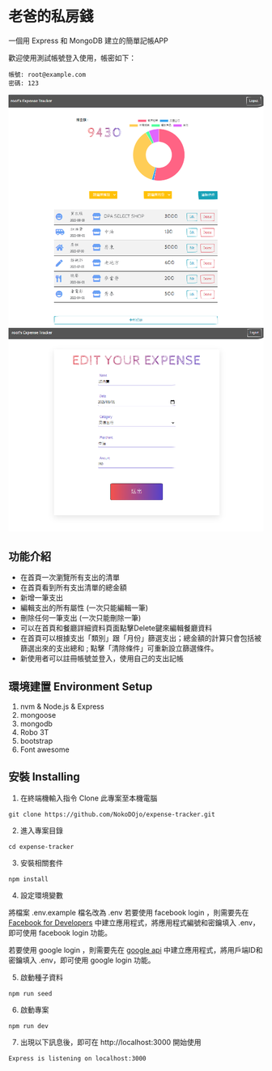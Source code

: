 # 老爸的私房錢
一個用 Express 和 MongoDB 建立的簡單記帳APP

歡迎使用測試帳號登入使用，帳密如下：
```
帳號: root@example.com
密碼: 123
```

![image](https://github.com/NokoDOjo/expense-tracker/blob/master/%E6%93%B7%E5%8F%961.PNG)
![image](https://github.com/NokoDOjo/expense-tracker/blob/master/%E6%93%B7%E5%8F%96.PNG)

## 功能介紹
- 在首頁一次瀏覽所有支出的清單
- 在首頁看到所有支出清單的總金額
- 新增一筆支出
- 編輯支出的所有屬性 (一次只能編輯一筆)
- 刪除任何一筆支出 (一次只能刪除一筆)
- 可以在首頁和餐廳詳細資料頁面點擊Delete鍵來編輯餐廳資料
- 在首頁可以根據支出「類別」跟「月份」篩選支出；總金額的計算只會包括被篩選出來的支出總和 ; 點擊「清除條件」可重新設立篩選條件。
- 新使用者可以註冊帳號並登入，使用自己的支出記帳


## 環境建置 Environment Setup

1. nvm & Node.js & Express
2. mongoose
3. mongodb
4. Robo 3T
5. bootstrap
6. Font awesome

## 安裝 Installing

1. 在終端機輸入指令 Clone 此專案至本機電腦
```
git clone https://github.com/NokoDOjo/expense-tracker.git
```
2. 進入專案目錄
```
cd expense-tracker
```
3. 安裝相關套件
```
npm install
```
4. 設定環境變數

將檔案 .env.example 檔名改為 .env
若要使用 facebook login ，則需要先在 [Facebook for Developers](https://developers.facebook.com/?locale=zh_TW) 中建立應用程式，將應用程式編號和密鑰填入 .env，即可使用 facebook login 功能。

若要使用 google login ，則需要先在 [google api](https://console.cloud.google.com/apis) 中建立應用程式，將用戶端ID和密鑰填入 .env，即可使用 google login 功能。

5. 啟動種子資料
```
npm run seed
```
6. 啟動專案
```
npm run dev
```
7. 出現以下訊息後，即可在 http://localhost:3000 開始使用
```
Express is listening on localhost:3000
```

